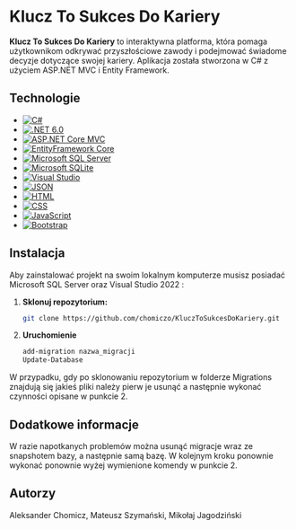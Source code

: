 # Klucz To Sukces Do Kariery

**Klucz To Sukces Do Kariery** to interaktywna platforma, która pomaga użytkownikom odkrywać przyszłościowe zawody i podejmować świadome decyzje dotyczące swojej kariery. Aplikacja została stworzona w C# z użyciem ASP.NET MVC i Entity Framework.

## Technologie

- [![C#](https://img.shields.io/badge/Language-C%23-blue)](https://learn.microsoft.com/en-us/dotnet/csharp/)
- [![.NET 6.0](https://img.shields.io/badge/.NET-6.0-purple)](https://dotnet.microsoft.com/en-us/download/dotnet/6.0)
- [![ASP.NET Core MVC](https://img.shields.io/badge/ASP.NET%20Core%20MVC-Framework-lightblue)](https://learn.microsoft.com/en-us/aspnet/core/mvc/)
- [![EntityFramework Core](https://img.shields.io/badge/EntityFramework%20Core-ORM-green)](https://learn.microsoft.com/en-us/ef/core/)
- [![Microsoft SQL Server](https://img.shields.io/badge/Microsoft%20SQL%20Server-Database-blue)](https://www.microsoft.com/en-us/sql-server)
- [![Microsoft SQLite](https://img.shields.io/badge/Microsoft%20SQLite-Database-lightgrey)](https://www.sqlite.org/)
- [![Visual Studio](https://img.shields.io/badge/Visual%20Studio-IDE-blueviolet)](https://visualstudio.microsoft.com/)
- [![JSON](https://img.shields.io/badge/JSON-Data%20Format-yellow)](https://www.json.org/json-en.html)
- [![HTML](https://img.shields.io/badge/HTML-Marked%20Language-orange)](https://developer.mozilla.org/en-US/docs/Web/HTML)
- [![CSS](https://img.shields.io/badge/CSS-Style%20Sheet-blue)](https://developer.mozilla.org/en-US/docs/Web/CSS)
- [![JavaScript](https://img.shields.io/badge/JavaScript-Scripting%20Language-yellowgreen)](https://developer.mozilla.org/en-US/docs/Web/JavaScript)
- [![Bootstrap](https://img.shields.io/badge/Bootstrap-UI%20Framework-pink)](https://getbootstrap.com/)

## Instalacja

Aby zainstalować projekt na swoim lokalnym komputerze musisz posiadać Microsoft SQL Server oraz Visual Studio 2022 :

1. **Sklonuj repozytorium:**

   ```bash
   git clone https://github.com/chomiczo/KluczToSukcesDoKariery.git

2. **Uruchomienie**

   ```bash
   add-migration nazwa_migracji
   Update-Database
W przypadku, gdy po sklonowaniu repozytorium w folderze Migrations znajdują się jakieś pliki należy pierw je usunąć a następnie wykonać czynności opisane w punkcie 2.

## Dodatkowe informacje
W razie napotkanych problemów można usunąć migracje wraz ze snapshotem bazy, a następnie samą bazę.
W kolejnym kroku ponownie wykonać ponownie wyżej wymienione komendy w punkcie 2.

## Autorzy
Aleksander Chomicz, Mateusz Szymański, Mikołaj Jagodziński
